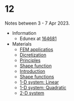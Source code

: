 # 12
Notes between 3 - 7 Apr 2023.

- Information
  + Edunex at [164681](https://edunex.itb.ac.id/courses/44705/preview/164681)
- Materials
  + [FEM applicatios](https://github.com/dudung/snippet/blob/main/src/00/21.md)
  + [Dicretization](https://github.com/dudung/snippet/blob/main/src/00/23.md)
  + [Principles](https://github.com/dudung/snippet/blob/main/src/00/24.md)
  + [Shape function](https://github.com/dudung/snippet/blob/main/src/00/25.md)
  + [Introduction](20230404-0.jpeg)
  + [Shape functions](20230404-1.jpeg)
  + [1-D system: Linear](20230404-2.jpeg)
  + [1-D system: Quadratic](20230404-3.jpeg)
  + [2-D system](20230404-4.jpeg)